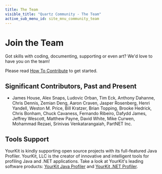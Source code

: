 ```yaml
---
title: The Team
visible_title: "Quartz Community - The Team"
active_sub_menu_id: site_mnu_community_team
---
```


# Join the Team

Got skills with coding, documenting, supporting or even art? We'd love to have you on the team!

Please read [How To Contribute](contribute.html) to get started.


## Significant Contributors, Past and Present

* James House, Alex Snaps, Ludovic Orban, Tim Eck, Anthony Dahanne, Chris Dennis, Zemian Deng, Aaron Craven, Jasper Rosenberg, Henri Yandell, Weston M. Price, Bill Kratzer, Brian Topping, Brooke Hedrick, Chris Bonham, Chuck Cavaness, Fernando Ribeiro, Dafydd James, Jeffrey Wescott, Matthew Payne, David White, Mike Curwen, Mohammad Rezaei, Srinivas Venkatarangaiah, PartNET Inc.


## Tools Support

YourKit is kindly supporting open source projects with its full-featured Java Profiler. YourKit, LLC is the creator of innovative and intelligent tools for profiling Java and .NET applications. Take a look at YourKit's leading software products: [YourKit Java Profiler](http://www.yourkit.com/java/profiler/index.jsp) and [YourKit .NET Profiler](http://www.yourkit.com/.net/profiler/index.jsp).
